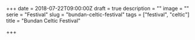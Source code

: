 +++
date = 2018-07-22T09:00:00Z
draft = true
description = ""
image = ""
serie = "Festival"
slug = "bundan-celtic-festival"
tags = ["festival", "celtic"]
title = "Bundan Celtic Festival"

+++

